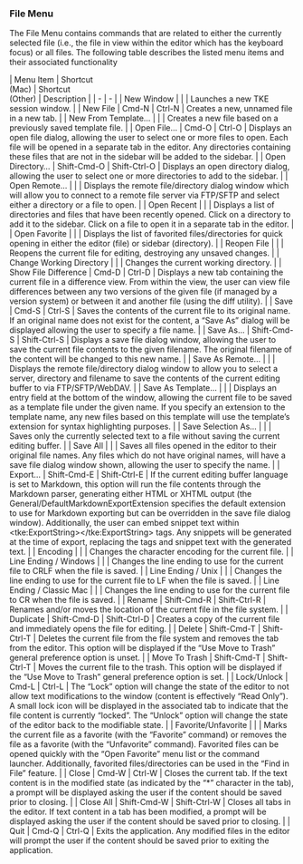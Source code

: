### File Menu

The File Menu contains commands that are related to either the currently selected file (i.e., the file in view within the editor which has the keyboard focus) or all files.  The following table describes the listed menu items and their associated functionality

| Menu Item | Shortcut<br>(Mac) | Shortcut<br>(Other) | Description |
| - | - |
| New Window | | | Launches a new TKE session window. |
| New File | Cmd-N | Ctrl-N | Creates a new, unnamed file in a new tab. |
| New From Template… | | | Creates a new file based on a previously saved template file. |
| Open File… | Cmd-O | Ctrl-O | Displays an open file dialog, allowing the user to select one or more files to open.  Each file will be opened in a separate tab in the editor.  Any directories containing these files that are not in the sidebar will be added to the sidebar. |
| Open Directory… | Shift-Cmd-O | Shift-Ctrl-O | Displays an open directory dialog, allowing the user to select one or more directories to add to the sidebar. |
| Open Remote… | | | Displays the remote file/directory dialog window which will allow you to connect to a remote file server via FTP/SFTP and select either a directory or a file to open. |
| Open Recent | | | Displays a list of directories and files that have been recently opened.  Click on a directory to add it to the sidebar.  Click on a file to open it in a separate tab in the editor. |
| Open Favorite | | | Displays the list of favorited files/directories for quick opening in either the editor (file) or sidebar (directory). |
| Reopen File | | | Reopens the current file for editing, destroying any unsaved changes. |
| Change Working Directory | | | Changes the current working directory. |
| Show File Difference | Cmd-D | Ctrl-D | Displays a new tab containing the current file in a difference view.  From within the view, the user can view file differences between any two versions of the given file (if managed by a version system) or between it and another file (using the diff utility). |
| Save | Cmd-S | Ctrl-S | Saves the contents of the current file to its original name.  If an original name does not exist for the content, a “Save As” dialog will be displayed allowing the user to specify a file name. |
| Save As… | Shift-Cmd-S | Shift-Ctrl-S | Displays a save file dialog window, allowing the user to save the current file contents to the given filename.  The original filename of the content will be changed to this new name. |
| Save As Remote… | | | Displays the remote file/directory dialog window to allow you to select a server, directory and filename to save the contents of the current editing buffer to via FTP/SFTP/WebDAV. |
| Save As Template… | | | Displays an entry field at the bottom of the window, allowing the current file to be saved as a template file under the given name. If you specify an extension to the template name, any new files based on this template will use the template’s extension for syntax highlighting purposes. |
| Save Selection As… | | | Saves only the currently selected text to a file without saving the current editing buffer. |
| Save All | | | Saves all files opened in the editor to their original file names.  Any files which do not have original names, will have a save file dialog window shown, allowing the user to specify the name. |
| Export… | Shift-Cmd-E | Shift-Ctrl-E | If the current editing buffer language is set to Markdown, this option will run the file contents through the Markdown parser, generating either HTML or XHTML output (the General/DefaultMarkdownExportExtension specifies the default extension to use for Markdown exporting but can be overridden in the save file dialog window).  Additionally, the user can embed snippet text within \<tke:ExportString\>\</tke:ExportString\> tags.  Any snippets will be generated at the time of export, replacing the tags and snippet text with the generated text. |
| Encoding | | | Changes the character encoding for the current file. |
| Line Ending / Windows | | | Changes the line ending to use for the current file to CRLF when the file is saved. |
| Line Ending / Unix | | | Changes the line ending to use for the current file to LF when the file is saved. |
| Line Ending / Classic Mac | | | Changes the line ending to use for the current file to CR when the file is saved. |
| Rename | Shift-Cmd-R | Shift-Ctrl-R | Renames and/or moves the location of the current file in the file system. |
| Duplicate | Shift-Cmd-D | Shift-Ctrl-D | Creates a copy of the current file and immediately opens the file for editing. |
| Delete | Shift-Cmd-T | Shift-Ctrl-T | Deletes the current file from the file system and removes the tab from the editor. This option will be displayed if the “Use Move to Trash” general preference option is unset. |
| Move To Trash | Shift-Cmd-T | Shift-Ctrl-T | Moves the current file to the trash. This option will be displayed if the “Use Move to Trash” general preference option is set. |
| Lock/Unlock | Cmd-L | Ctrl-L | The “Lock” option will change the state of the editor to not allow text modifications to the window (content is effectively “Read Only”).  A small lock icon will be displayed in the associated tab to indicate that the file content is currently “locked”.  The “Unlock” option will change the state of the editor back to the modifiable state. |
| Favorite/Unfavorite | | | Marks the current file as a favorite (with the “Favorite” command) or removes the file as a favorite (with the “Unfavorite” command).  Favorited files can be opened quickly with the “Open Favorite” menu list or the command launcher.  Additionally, favorited files/directories can be used in the “Find in File” feature. |
| Close | Cmd-W | Ctrl-W | Closes the current tab.  If the text content is in the modified state (as indicated by the “\*” character in the tab), a prompt will be displayed asking the user if the content should be saved prior to closing. |
| Close All | Shift-Cmd-W | Shift-Ctrl-W | Closes all tabs in the editor.  If text content in a tab has been modified, a prompt will be displayed asking the user if the content should be saved prior to closing. |
| Quit | Cmd-Q | Ctrl-Q | Exits the application.  Any modified files in the editor will prompt the user if the content should be saved prior to exiting the application.

